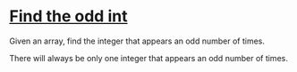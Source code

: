 # [Find the odd int](https://www.codewars.com/kata/find-the-odd-int "https://www.codewars.com/kata/54da5a58ea159efa38000836")

Given an array, find the integer that appears an odd number of times.

There will always be only one integer that appears an odd number of times.
